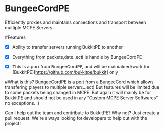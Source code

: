 # BungeeCordPE
 Efficiently proxies and maintains connections and transport between multiple MCPE Servers.
 
 #Features
 - [x] Ability to transfer servers running BukkitPE to another
 - [x] Everything from packets,date..ect) is handle by BungeeCordPE
 - [x] This is a port from BungeeCordPE, and will be maintained/work for (BukkitPE)[https://github.com/bukkitpe/bukkit] only
 

 #What is this?
 BungeeCordPE is a port from a BungeeCord which allows transfering players to multiple servers...ect)
 But features will be limited due to some packets being changed in MCPE. But again it will mainly be for
 BukkitPE and should not be used in any "Custom MCPE Server Softwares" no exceptions. :) 
 
 Can I help out the team and contribute to BukkitPE?
 Why not? Just create a pull request. We're always looking for developers to help out with the project!
 
 
